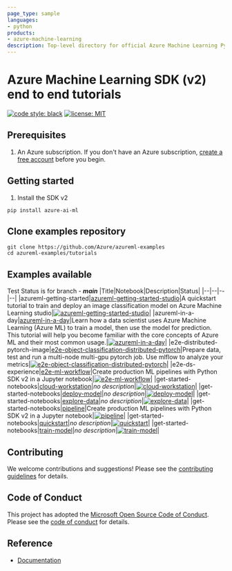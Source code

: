 ```yaml
---
page_type: sample
languages:
- python
products:
- azure-machine-learning
description: Top-level directory for official Azure Machine Learning Python SDK v2 tutorials.
---
```


# Azure Machine Learning SDK (v2) end to end tutorials

[![code style: black](https://img.shields.io/badge/code%20style-black-000000.svg)](https://github.com/psf/black)
[![license: MIT](https://img.shields.io/badge/License-MIT-purple.svg)](../LICENSE)

## Prerequisites

1. An Azure subscription. If you don't have an Azure subscription, [create a free account](https://aka.ms/AMLFree) before you begin.

## Getting started

1. Install the SDK v2

```terminal
pip install azure-ai-ml
```

## Clone examples repository

```terminal
git clone https://github.com/Azure/azureml-examples
cd azureml-examples/tutorials
```

## Examples available

Test Status is for branch - **_main_**
|Title|Notebook|Description|Status|
|--|--|--|--|
|azureml-getting-started|[azureml-getting-started-studio](azureml-getting-started/azureml-getting-started-studio.ipynb)|A quickstart tutorial to train and deploy an image classification model on Azure Machine Learning studio|[![azureml-getting-started-studio](https://github.com/Azure/azureml-examples/actions/workflows/tutorials-azureml-getting-started-azureml-getting-started-studio.yml/badge.svg?branch=main)](https://github.com/Azure/azureml-examples/actions/workflows/tutorials-azureml-getting-started-azureml-getting-started-studio.yml)|
|azureml-in-a-day|[azureml-in-a-day](azureml-in-a-day/azureml-in-a-day.ipynb)|Learn how a data scientist uses Azure Machine Learning (Azure ML) to train a model, then use the model for prediction. This tutorial will help you become familiar with the core concepts of Azure ML and their most common usage.|[![azureml-in-a-day](https://github.com/Azure/azureml-examples/actions/workflows/tutorials-azureml-in-a-day-azureml-in-a-day.yml/badge.svg?branch=main)](https://github.com/Azure/azureml-examples/actions/workflows/tutorials-azureml-in-a-day-azureml-in-a-day.yml)|
|e2e-distributed-pytorch-image|[e2e-object-classification-distributed-pytorch](e2e-distributed-pytorch-image/e2e-object-classification-distributed-pytorch.ipynb)|Prepare data, test and run a multi-node multi-gpu pytorch job. Use mlflow to analyze your metrics|[![e2e-object-classification-distributed-pytorch](https://github.com/Azure/azureml-examples/actions/workflows/tutorials-e2e-distributed-pytorch-image-e2e-object-classification-distributed-pytorch.yml/badge.svg?branch=main)](https://github.com/Azure/azureml-examples/actions/workflows/tutorials-e2e-distributed-pytorch-image-e2e-object-classification-distributed-pytorch.yml)|
|e2e-ds-experience|[e2e-ml-workflow](e2e-ds-experience/e2e-ml-workflow.ipynb)|Create production ML pipelines with Python SDK v2 in a Jupyter notebook|[![e2e-ml-workflow](https://github.com/Azure/azureml-examples/actions/workflows/tutorials-e2e-ds-experience-e2e-ml-workflow.yml/badge.svg?branch=main)](https://github.com/Azure/azureml-examples/actions/workflows/tutorials-e2e-ds-experience-e2e-ml-workflow.yml)|
|get-started-notebooks|[cloud-workstation](get-started-notebooks/cloud-workstation.ipynb)|*no description*|[![cloud-workstation](https://github.com/Azure/azureml-examples/actions/workflows/tutorials-get-started-notebooks-cloud-workstation.yml/badge.svg?branch=main)](https://github.com/Azure/azureml-examples/actions/workflows/tutorials-get-started-notebooks-cloud-workstation.yml)|
|get-started-notebooks|[deploy-model](get-started-notebooks/deploy-model.ipynb)|*no description*|[![deploy-model](https://github.com/Azure/azureml-examples/actions/workflows/tutorials-get-started-notebooks-deploy-model.yml/badge.svg?branch=main)](https://github.com/Azure/azureml-examples/actions/workflows/tutorials-get-started-notebooks-deploy-model.yml)|
|get-started-notebooks|[explore-data](get-started-notebooks/explore-data.ipynb)|*no description*|[![explore-data](https://github.com/Azure/azureml-examples/actions/workflows/tutorials-get-started-notebooks-explore-data.yml/badge.svg?branch=main)](https://github.com/Azure/azureml-examples/actions/workflows/tutorials-get-started-notebooks-explore-data.yml)|
|get-started-notebooks|[pipeline](get-started-notebooks/pipeline.ipynb)|Create production ML pipelines with Python SDK v2 in a Jupyter notebook|[![pipeline](https://github.com/Azure/azureml-examples/actions/workflows/tutorials-get-started-notebooks-pipeline.yml/badge.svg?branch=main)](https://github.com/Azure/azureml-examples/actions/workflows/tutorials-get-started-notebooks-pipeline.yml)|
|get-started-notebooks|[quickstart](get-started-notebooks/quickstart.ipynb)|*no description*|[![quickstart](https://github.com/Azure/azureml-examples/actions/workflows/tutorials-get-started-notebooks-quickstart.yml/badge.svg?branch=main)](https://github.com/Azure/azureml-examples/actions/workflows/tutorials-get-started-notebooks-quickstart.yml)|
|get-started-notebooks|[train-model](get-started-notebooks/train-model.ipynb)|*no description*|[![train-model](https://github.com/Azure/azureml-examples/actions/workflows/tutorials-get-started-notebooks-train-model.yml/badge.svg?branch=main)](https://github.com/Azure/azureml-examples/actions/workflows/tutorials-get-started-notebooks-train-model.yml)|

## Contributing

We welcome contributions and suggestions! Please see the [contributing guidelines](../CONTRIBUTING.mdCONTRIBUTING.md) for details.

## Code of Conduct

This project has adopted the [Microsoft Open Source Code of Conduct](https://opensource.microsoft.com/codeofconduct/). Please see the [code of conduct](../CODE_OF_CONDUCT.md) for details.

## Reference

* [Documentation](https://docs.microsoft.com/azure/machine-learning)